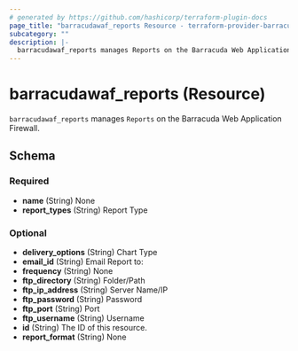 ```yaml
---
# generated by https://github.com/hashicorp/terraform-plugin-docs
page_title: "barracudawaf_reports Resource - terraform-provider-barracudawaf"
subcategory: ""
description: |-
  barracudawaf_reports manages Reports on the Barracuda Web Application Firewall.
---
```


# barracudawaf_reports (Resource)

`barracudawaf_reports` manages `Reports` on the Barracuda Web Application Firewall.



<!-- schema generated by tfplugindocs -->
## Schema

### Required

- **name** (String) None
- **report_types** (String) Report Type

### Optional

- **delivery_options** (String) Chart Type
- **email_id** (String) Email Report to:
- **frequency** (String) None
- **ftp_directory** (String) Folder/Path
- **ftp_ip_address** (String) Server Name/IP
- **ftp_password** (String) Password
- **ftp_port** (String) Port
- **ftp_username** (String) Username
- **id** (String) The ID of this resource.
- **report_format** (String) None


